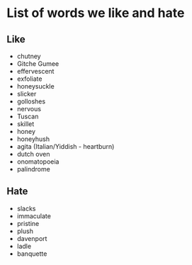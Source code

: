 # List of words we like and hate

## Like
- chutney
- Gitche Gumee
- effervescent
- exfoliate
- honeysuckle
- slicker
- golloshes
- nervous
- Tuscan
- skillet
- honey
- honeyhush
- agita (Italian/Yiddish - heartburn)
- dutch oven
- onomatopoeia
- palindrome

## Hate
- slacks
- immaculate
- pristine
- plush
- davenport
- ladle
- banquette
